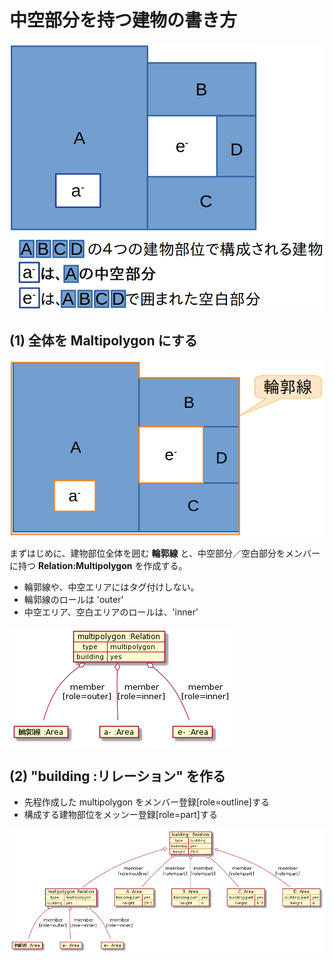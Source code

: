 # 中空部分を持つ建物の書き方

![例題](buildingPart1.png)


## (1) 全体を Maltipolygon にする

![1.outline](buildingPart2.png)

まずはじめに、建物部位全体を囲む **輪郭線** と、中空部分／空白部分をメンバーに持つ **Relation:Multipolygon** を作成する。

- 輪郭線や、中空エリアにはタグ付けしない。
- 輪郭線のロールは 'outer'
- 中空エリア、空白エリアのロールは、'inner'

![multipolygon](multipolygon.png)

## (2) "building :リレーション" を作る

- 先程作成した multipolygon をメンバー登録[role=outline]する
- 構成する建物部位をメッンー登録[role=part]する

![building :リレーション](building.png)
